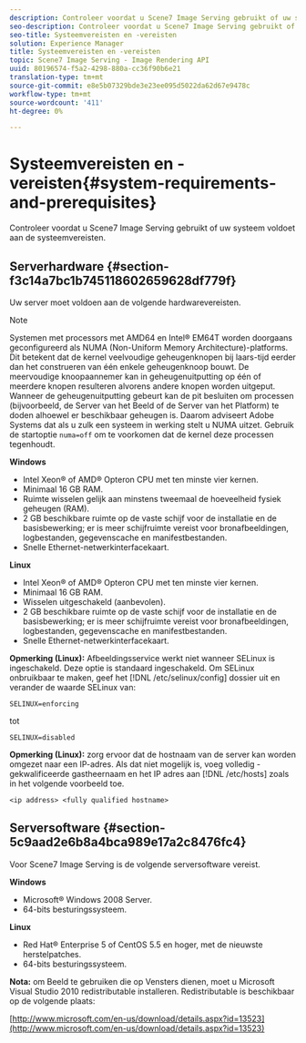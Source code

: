 ```yaml
---
description: Controleer voordat u Scene7 Image Serving gebruikt of uw systeem voldoet aan de systeemvereisten.
seo-description: Controleer voordat u Scene7 Image Serving gebruikt of uw systeem voldoet aan de systeemvereisten.
seo-title: Systeemvereisten en -vereisten
solution: Experience Manager
title: Systeemvereisten en -vereisten
topic: Scene7 Image Serving - Image Rendering API
uuid: 80196574-f5a2-4298-880a-cc36f90b6e21
translation-type: tm+mt
source-git-commit: e8e5b07329bde3e23ee095d5022da62d67e9478c
workflow-type: tm+mt
source-wordcount: '411'
ht-degree: 0%

---
```



# Systeemvereisten en -vereisten{#system-requirements-and-prerequisites}

Controleer voordat u Scene7 Image Serving gebruikt of uw systeem voldoet aan de systeemvereisten.

## Serverhardware {#section-f3c14a7bc1b745118602659628df779f}

Uw server moet voldoen aan de volgende hardwarevereisten.

>[!NOTE]
>
>Systemen met processors met AMD64 en Intel® EM64T worden doorgaans geconfigureerd als NUMA (Non-Uniform Memory Architecture)-platforms. Dit betekent dat de kernel veelvoudige geheugenknopen bij laars-tijd eerder dan het construeren van één enkele geheugenknoop bouwt. De meervoudige knoopaannemer kan in geheugenuitputting op één of meerdere knopen resulteren alvorens andere knopen worden uitgeput. Wanneer de geheugenuitputting gebeurt kan de pit besluiten om processen (bijvoorbeeld, de Server van het Beeld of de Server van het Platform) te doden alhoewel er beschikbaar geheugen is. Daarom adviseert Adobe Systems dat als u zulk een systeem in werking stelt u NUMA uitzet. Gebruik de startoptie `numa=off` om te voorkomen dat de kernel deze processen tegenhoudt.

**Windows**

* Intel Xeon® of AMD® Opteron CPU met ten minste vier kernen.
* Minimaal 16 GB RAM.
* Ruimte wisselen gelijk aan minstens tweemaal de hoeveelheid fysiek geheugen (RAM).
* 2 GB beschikbare ruimte op de vaste schijf voor de installatie en de basisbewerking; er is meer schijfruimte vereist voor bronafbeeldingen, logbestanden, gegevenscache en manifestbestanden.
* Snelle Ethernet-netwerkinterfacekaart.

**Linux**

* Intel Xeon® of AMD® Opteron CPU met ten minste vier kernen.
* Minimaal 16 GB RAM.
* Wisselen uitgeschakeld (aanbevolen).
* 2 GB beschikbare ruimte op de vaste schijf voor de installatie en de basisbewerking; er is meer schijfruimte vereist voor bronafbeeldingen, logbestanden, gegevenscache en manifestbestanden.
* Snelle Ethernet-netwerkinterfacekaart.

**Opmerking (Linux):** Afbeeldingsservice werkt niet wanneer SELinux is ingeschakeld. Deze optie is standaard ingeschakeld. Om SELinux onbruikbaar te maken, geef het [!DNL /etc/selinux/config] dossier uit en verander de waarde SELinux van:

`SELINUX=enforcing`

tot

`SELINUX=disabled`

**Opmerking (Linux):** zorg ervoor dat de hostnaam van de server kan worden omgezet naar een IP-adres. Als dat niet mogelijk is, voeg volledig - gekwalificeerde gastheernaam en het IP adres aan [!DNL /etc/hosts] zoals in het volgende voorbeeld toe.

`<ip address> <fully qualified hostname>`

## Serversoftware {#section-5c9aad2e6b8a4bca989e17a2c8476fc4}

Voor Scene7 Image Serving is de volgende serversoftware vereist.

**Windows**

* Microsoft® Windows 2008 Server.
* 64-bits besturingssysteem.

**Linux**

* Red Hat® Enterprise 5 of CentOS 5.5 en hoger, met de nieuwste herstelpatches.
* 64-bits besturingssysteem.

**Nota:** om Beeld te gebruiken die op Vensters dienen, moet u Microsoft Visual Studio 2010 redistributable installeren. Redistributable is beschikbaar op de volgende plaats:

[http://www.microsoft.com/en-us/download/details.aspx?id=13523](http://www.microsoft.com/en-us/download/details.aspx?id=13523)


